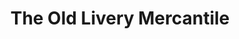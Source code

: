 ---
title: "The Old Livery Mercantile"
url: /wickenburg/the-old-livery-mercantile/
shop: general
---